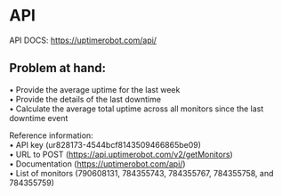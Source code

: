 # API

API DOCS: https://uptimerobot.com/api/

## Problem at hand:

• Provide the average uptime for the last week <br />
• Provide the details of the last downtime <br />
• Calculate the average total uptime across all monitors since the last downtime event <br />

Reference information: <br />
• API key (ur828173-4544bcf8143509466865be09) <br />
• URL to POST (https://api.uptimerobot.com/v2/getMonitors) <br />
• Documentation (https://uptimerobot.com/api/) <br />
• List of monitors (790608131, 784355743, 784355767, 784355758, and 784355759) <br />

